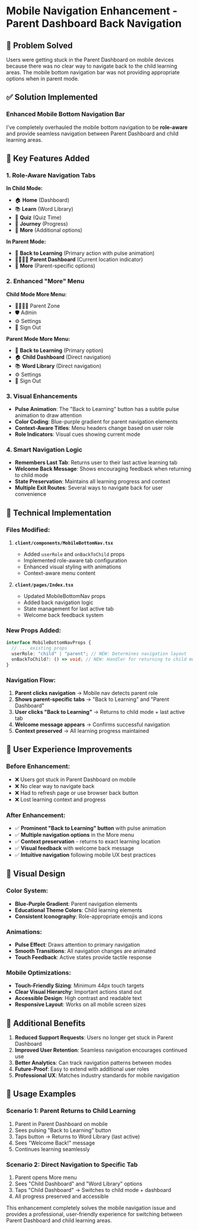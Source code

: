 # Mobile Navigation Enhancement - Parent Dashboard Back Navigation

## 🎯 **Problem Solved**

Users were getting stuck in the Parent Dashboard on mobile devices because there was no clear way to navigate back to the child learning areas. The mobile bottom navigation bar was not providing appropriate options when in parent mode.

## ✅ **Solution Implemented**

### **Enhanced Mobile Bottom Navigation Bar**

I've completely overhauled the mobile bottom navigation to be **role-aware** and provide seamless navigation between Parent Dashboard and child learning areas.

## 🔧 **Key Features Added**

### 1. **Role-Aware Navigation Tabs**

**In Child Mode:**

- 🏠 **Home** (Dashboard)
- 📚 **Learn** (Word Library)
- 🧠 **Quiz** (Quiz Time)
- 🌟 **Journey** (Progress)
- 🎪 **More** (Additional options)

**In Parent Mode:**

- 🎯 **Back to Learning** (Primary action with pulse animation)
- 👨‍👩‍👧‍👦 **Parent Dashboard** (Current location indicator)
- 🎪 **More** (Parent-specific options)

### 2. **Enhanced "More" Menu**

**Child Mode More Menu:**

- 👨‍👩‍👧‍👦 Parent Zone
- 🛡️ Admin
- ⚙️ Settings
- 👋 Sign Out

**Parent Mode More Menu:**

- 👦 **Back to Learning** (Primary option)
- 🏠 **Child Dashboard** (Direct navigation)
- 📚 **Word Library** (Direct navigation)
- ⚙️ Settings
- 👋 Sign Out

### 3. **Visual Enhancements**

- **Pulse Animation**: The "Back to Learning" button has a subtle pulse animation to draw attention
- **Color Coding**: Blue-purple gradient for parent navigation elements
- **Context-Aware Titles**: Menu headers change based on user role
- **Role Indicators**: Visual cues showing current mode

### 4. **Smart Navigation Logic**

- **Remembers Last Tab**: Returns user to their last active learning tab
- **Welcome Back Message**: Shows encouraging feedback when returning to child mode
- **State Preservation**: Maintains all learning progress and context
- **Multiple Exit Routes**: Several ways to navigate back for user convenience

## 🔧 **Technical Implementation**

### **Files Modified:**

1. **`client/components/MobileBottomNav.tsx`**

   - Added `userRole` and `onBackToChild` props
   - Implemented role-aware tab configuration
   - Enhanced visual styling with animations
   - Context-aware menu content

2. **`client/pages/Index.tsx`**
   - Updated MobileBottomNav props
   - Added back navigation logic
   - State management for last active tab
   - Welcome back feedback system

### **New Props Added:**

```typescript
interface MobileBottomNavProps {
  // ... existing props
  userRole: "child" | "parent"; // NEW: Determines navigation layout
  onBackToChild?: () => void; // NEW: Handler for returning to child mode
}
```

### **Navigation Flow:**

1. **Parent clicks navigation** → Mobile nav detects parent role
2. **Shows parent-specific tabs** → "Back to Learning" and "Parent Dashboard"
3. **User clicks "Back to Learning"** → Returns to child mode + last active tab
4. **Welcome message appears** → Confirms successful navigation
5. **Context preserved** → All learning progress maintained

## 📱 **User Experience Improvements**

### **Before Enhancement:**

- ❌ Users got stuck in Parent Dashboard on mobile
- ❌ No clear way to navigate back
- ❌ Had to refresh page or use browser back button
- ❌ Lost learning context and progress

### **After Enhancement:**

- ✅ **Prominent "Back to Learning" button** with pulse animation
- ✅ **Multiple navigation options** in the More menu
- ✅ **Context preservation** - returns to exact learning location
- ✅ **Visual feedback** with welcome back message
- ✅ **Intuitive navigation** following mobile UX best practices

## 🎨 **Visual Design**

### **Color System:**

- **Blue-Purple Gradient**: Parent navigation elements
- **Educational Theme Colors**: Child learning elements
- **Consistent Iconography**: Role-appropriate emojis and icons

### **Animations:**

- **Pulse Effect**: Draws attention to primary navigation
- **Smooth Transitions**: All navigation changes are animated
- **Touch Feedback**: Active states provide tactile response

### **Mobile Optimizations:**

- **Touch-Friendly Sizing**: Minimum 44px touch targets
- **Clear Visual Hierarchy**: Important actions stand out
- **Accessible Design**: High contrast and readable text
- **Responsive Layout**: Works on all mobile screen sizes

## 🔮 **Additional Benefits**

1. **Reduced Support Requests**: Users no longer get stuck in Parent Dashboard
2. **Improved User Retention**: Seamless navigation encourages continued use
3. **Better Analytics**: Can track navigation patterns between modes
4. **Future-Proof**: Easy to extend with additional user roles
5. **Professional UX**: Matches industry standards for mobile navigation

## 🚀 **Usage Examples**

### **Scenario 1: Parent Returns to Child Learning**

1. Parent in Parent Dashboard on mobile
2. Sees pulsing "Back to Learning" button
3. Taps button → Returns to Word Library (last active)
4. Sees "Welcome Back!" message
5. Continues learning seamlessly

### **Scenario 2: Direct Navigation to Specific Tab**

1. Parent opens More menu
2. Sees "Child Dashboard" and "Word Library" options
3. Taps "Child Dashboard" → Switches to child mode + dashboard
4. All progress preserved and accessible

This enhancement completely solves the mobile navigation issue and provides a professional, user-friendly experience for switching between Parent Dashboard and child learning areas.
